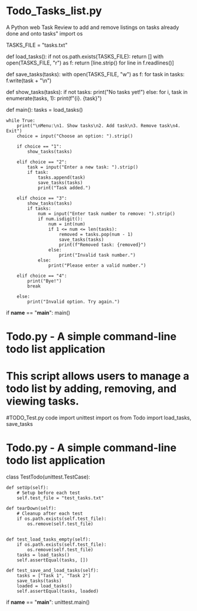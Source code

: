 # Todo_Tasks_list.py
A Python web Task Review to add and remove listings on tasks already done and onto tasks"
import os

TASKS_FILE = "tasks.txt"

def load_tasks():
    if not os.path.exists(TASKS_FILE):
        return []
    with open(TASKS_FILE, "r") as f:
        return [line.strip() for line in f.readlines()]

def save_tasks(tasks):
    with open(TASKS_FILE, "w") as f:
        for task in tasks:
            f.write(task + "\n")

def show_tasks(tasks):
    if not tasks:
        print("No tasks yet!")
    else:
        for i, task in enumerate(tasks, 1):
            print(f"{i}. {task}")

def main():
    tasks = load_tasks()

    while True:
        print("\nMenu:\n1. Show tasks\n2. Add task\n3. Remove task\n4. Exit")
        choice = input("Choose an option: ").strip()

        if choice == "1":
            show_tasks(tasks)

        elif choice == "2":
            task = input("Enter a new task: ").strip()
            if task:
                tasks.append(task)
                save_tasks(tasks)
                print("Task added.")

        elif choice == "3":
            show_tasks(tasks)
            if tasks:
                num = input("Enter task number to remove: ").strip()
                if num.isdigit():
                    num = int(num)
                    if 1 <= num <= len(tasks):
                        removed = tasks.pop(num - 1)
                        save_tasks(tasks)
                        print(f"Removed task: {removed}")
                    else:
                        print("Invalid task number.")
                else:
                    print("Please enter a valid number.")

        elif choice == "4":
            print("Bye!")
            break

        else:
            print("Invalid option. Try again.")

if __name__ == "__main__":
    main()
# Todo.py - A simple command-line todo list application
# This script allows users to manage a todo list by adding, removing, and viewing tasks.

#TODO_Test.py code
import unittest
import os
from Todo import load_tasks, save_tasks
# Todo.py - A simple command-line todo list application
class TestTodo(unittest.TestCase):

    def setUp(self):
        # Setup before each test
        self.test_file = "test_tasks.txt"

    def tearDown(self):
        # Cleanup after each test
        if os.path.exists(self.test_file):
            os.remove(self.test_file)
            

    def test_load_tasks_empty(self):
        if os.path.exists(self.test_file):
            os.remove(self.test_file)
        tasks = load_tasks()
        self.assertEqual(tasks, [])

    def test_save_and_load_tasks(self):
        tasks = ["Task 1", "Task 2"]
        save_tasks(tasks)
        loaded = load_tasks()
        self.assertEqual(tasks, loaded)

if __name__ == "__main__":
    unittest.main()

